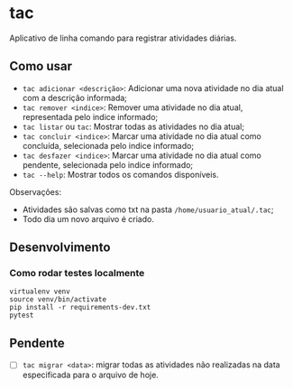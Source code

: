 # tac

Aplicativo de linha comando para registrar atividades diárias.

## Como usar

- `tac adicionar <descrição>`: Adicionar uma nova atividade no dia atual
com a descrição informada;
- `tac remover <indice>`: Remover uma atividade no dia atual, representada
pelo indice informado;
- `tac listar` ou `tac`: Mostrar todas as atividades no dia atual;
- `tac concluir <indice>`: Marcar uma atividade no dia atual como concluída, selecionada
pelo indice informado;
- `tac desfazer <indice>`: Marcar uma atividade no dia atual como pendente, selecionada
pelo indice informado;
- `tac --help`: Mostrar todos os comandos disponíveis.

Observações:

- Atividades são salvas como txt na pasta `/home/usuario_atual/.tac`;
- Todo dia um novo arquivo é criado.

## Desenvolvimento

### Como rodar testes localmente

```commandline
virtualenv venv
source venv/bin/activate
pip install -r requirements-dev.txt
pytest
```

## Pendente

- [ ] `tac migrar <data>`: migrar todas as atividades não realizadas na data especificada
para o arquivo de hoje.
